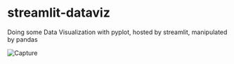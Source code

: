 # streamlit-dataviz
Doing some Data Visualization with pyplot, hosted by streamlit, manipulated by pandas

![Capture](https://user-images.githubusercontent.com/62101089/163577937-9657b8f4-0dad-42f4-8b05-0915931429a2.JPG)

